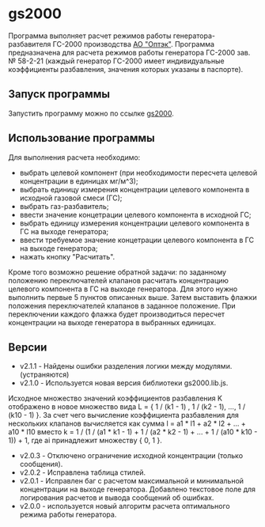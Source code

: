 # gs2000

Программа выполняет расчет режимов работы генератора-разбавителя ГС-2000 производства [АО "Оптэк"](https://optec.ru).
Программа предназначена для расчета режимов работы генератора ГС-2000 зав. № 58-2-21 (каждый генератор ГС-2000
имеет индивидуальные коэффициенты разбавления, значения которых указаны в паспорте).

## Запуск программы

Запустить программу можно по ссылке [gs2000](https://ave6990.github.io/gs2000/gs2000.html).

## Использование программы

Для выполнения расчета необходимо:
* выбрать целевой компонент (при необходимости пересчета целевой концентрации в единицах мг/м^3);
* выбрать единицу измерения концентрации целевого компонента в исходной газовой смеси (ГС);
* выбрать газ-разбавитель;
* ввести значение концетрации целевого компонента в исходной ГС;
* выбрать единицу измерения концентрации целевого компонента в ГС на выходе генератора;
* ввести требуемое значение концетрации целевого компонента в ГС на выходе генератора;
* нажать кнопку "Расчитать".

Кроме того возможно решение обратной задачи: по заданному положению переключателей клапанов расчитать
концентрацию целевого компонента в ГС на выходе генератора. Для этого нужно выполнить первые 5 пунктов
описанных выше. Затем выставить флажки положения переключателей клапанов в заданное положение. 
При переключении каждого флажка будет производиться пересчет концентрации на выходе генератора в выбранных единицах.

## Версии

* v2.1.1 - Найдены ошибки разделения логики между модулями. (устраняются)
* v2.1.0 - Используется новая версия библиотеки gs2000.lib.js.

Исходное множество значений коэффициентов разбавления K отображено в
новое множество вида L = { 1 / (k1 - 1) , 1 / (k2 - 1), ..., 1 / (k10 - 1) }.
За счет чего вычисление коэффициента разбавления для нескольких клапанов
вычисляется как сумма 
l = a1 * l1 + a2 * l2 + ... + a10 * l10
вместо 
k = 1 / (1 / (a1 * k1 - 1) + 1 / (a2 * k2 - 1) + ... + 1 / (a10 * k10 - 1)) + 1,
где ai принадлежит множеству { 0, 1 }.

* v2.0.3 - Отключено ограничение исходной концентрации (только сообщения).
* v2.0.2 - Исправлена таблица стилей.
* v2.0.1 - Исправлен баг с расчетом максимальной и минимальной концентрации на выходе генератора.
Добавлено текстовое поле для логирования расчетов и вывода сообщений об ошибках.
* v2.0.0 - используется новый алгоритм расчета оптимального режима работы генератора.

